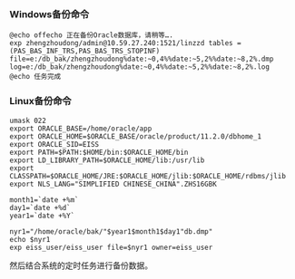 ### Windows备份命令

    @echo offecho 正在备份Oracle数据库，请稍等….
    exp zhengzhoudong/admin@10.59.27.240:1521/linzzd tables = (PAS_BAS_INF_TRS,PAS_BAS_TRS_STOPINF) file=e:/db_bak/zhengzhoudong%date:~0,4%%date:~5,2%%date:~8,2%.dmp log=e:/db_bak/zhengzhoudong%date:~0,4%%date:~5,2%%date:~8,2%.log
    @echo 任务完成


### Linux备份命令

    umask 022
    export ORACLE_BASE=/home/oracle/app
    export ORACLE_HOME=$ORACLE_BASE/oracle/product/11.2.0/dbhome_1
    export ORACLE_SID=EISS
    export PATH=$PATH:$HOME/bin:$ORACLE_HOME/bin
    export LD_LIBRARY_PATH=$ORACLE_HOME/lib:/usr/lib
    export CLASSPATH=$ORACLE_HOME/JRE:$ORACLE_HOME/jlib:$ORACLE_HOME/rdbms/jlib
    export NLS_LANG="SIMPLIFIED CHINESE_CHINA".ZHS16GBK

    month1=`date +%m`
    day1=`date +%d`
    year1=`date +%Y`
    
    nyr1="/home/oracle/bak/"$year1$month1$day1"db.dmp"
    echo $nyr1
    exp eiss_user/eiss_user file=$nyr1 owner=eiss_user

然后结合系统的定时任务进行备份数据。